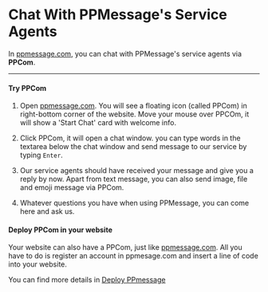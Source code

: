# Chat With PPMessage's Service Agents

In [ppmessage.com](https://ppmessage.com), you can chat with PPMessage's service agents via **PPCom**. 

---

#### Try PPCom 

1. Open [ppmessage.com](https://ppmessage.com). You will see a floating icon (called PPCom) in right-bottom corner of the website. Move your mouse over PPCOm, it will show a 'Start Chat' card with welcome info.

2. Click PPCom, it will open a chat window. you can type words in the textarea below the chat window and send message to our service by typing `Enter`.

3. Our service agents should have received your message and give you a reply by now. Apart from text message, you can also send image, file and emoji message via PPCom. 

4. Whatever questions you have when using PPMessage, you can come here and ask us. 


#### Deploy PPCom in your website

Your website can also have a PPCom, just like [ppmessage.com](https://ppmessage.com). All you have to do is register an account in ppmesage.com and insert a line of code into your website.

You can find more details in [Deploy PPmessage](../part2/README.md)
